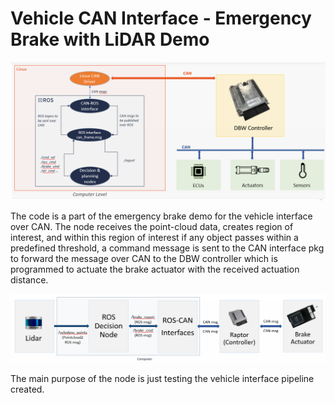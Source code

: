 # Vehicle CAN Interface - Emergency Brake with LiDAR Demo

![picture alt](https://github.com/atefemran/Deep-Orange13-playground/blob/main/Vehicle%20CAN%20Interface%20-%20Emergency%20Brake%20with%20LiDAR%20Demo/images/readme01.PNG?raw=true)

The code is a part of the emergency brake demo for the vehicle interface over CAN. The node receives the point-cloud data, creates region of interest, and within this region of interest if any object passes within a predefined threshold, a command message is sent to the CAN interface pkg to forward the message over CAN to the DBW controller which is programmed to actuate the brake actuator with the received actuation distance.

![picture alt](https://github.com/atefemran/Deep-Orange13-playground/blob/main/Vehicle%20CAN%20Interface%20-%20Emergency%20Brake%20with%20LiDAR%20Demo/images/readme02.PNG?raw=true)

The main purpose of the node is just testing the vehicle interface pipeline created.

